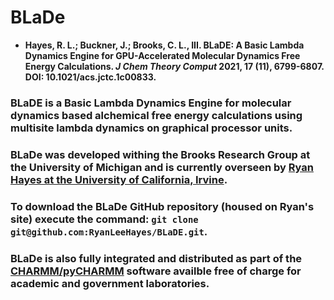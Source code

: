 # BLaDe
  - __Hayes, R. L.; Buckner, J.; Brooks, C. L., III. BLaDE: A Basic Lambda Dynamics Engine for GPU-Accelerated Molecular Dynamics Free Energy Calculations. *J Chem Theory Comput* 2021, 17 (11), 6799-6807. DOI: 10.1021/acs.jctc.1c00833.__

### BLaDE is a Basic Lambda Dynamics Engine for molecular dynamics based alchemical free energy calculations using multisite lambda dynamics on graphical processor units.
### BLaDe was developed withing the Brooks Research Group at the University of Michigan and is currently overseen by [Ryan Hayes at the University of California, Irvine](https://github.com/RyanLeeHayes).
### To download the BLaDe GitHub repository (housed on Ryan's site) execute the command: `git clone git@github.com:RyanLeeHayes/BLaDE.git`.
### BLaDe is also fully integrated and distributed as part of the [CHARMM/pyCHARMM](https://charmm.chemistry.harvard.edu/main.php) software availble free of charge for academic and government laboratories.
